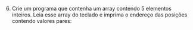6. Crie um programa que contenha um array contendo 5 elementos inteiros. Leia esse array do
   teclado e imprima o endereço das posições contendo valores pares:
